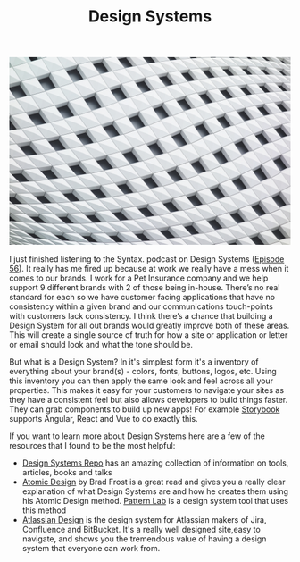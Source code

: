 ﻿---
title: Design Systems
subTitle: Or how to organize the chaos
category: "Front-end"
cover: dmitri-popov-286502-unsplash.jpg
---
![Unsplash](dmitri-popov-286502-unsplash.jpg)

I just finished listening to the Syntax. podcast on Design Systems ([Episode 56](https://syntax.fm/show/056/design-systems)). It really has me fired up because at work we really have a mess when it comes to our brands. I work for a Pet Insurance company and we help support 9 different brands with 2 of those being in-house. There’s no real standard for each so we have customer facing applications that have no consistency within a given brand and our communications touch-points with customers lack consistency. I think there’s a chance that building a Design System for all out brands would greatly improve both of these areas. This will create a single source of truth for how a site or application or letter or email should look and what the tone should be.

But what is a Design System? In it's simplest form it's a inventory of everything about your brand(s) - colors, fonts, buttons, logos, etc. Using this inventory you can then apply the same look and feel across all your properties. This makes it easy for your customers to navigate your sites as they have a consistent feel but also allows developers to build things faster. They can grab components to build up new apps! For example [Storybook](https://storybook.js.org/) supports Angular, React and Vue to do exactly this.

If you want to learn more about Design Systems here are a few of the resources that I found to be the most helpful:

- [Design Systems Repo](https://designsystemsrepo.com/) has an amazing collection of information on tools, articles, books and talks
- [Atomic Design](http://bradfrost.com/blog/post/atomic-web-design/) by Brad Frost is a great read and gives you a really clear explanation of what Design Systems are and how he creates them using his Atomic Design method. [Pattern Lab](https://patternlab.io/) is a design system tool that uses this method
- [Atlassian Design](https://atlassian.design/) is the design system for Atlassian makers of Jira, Confluence and BitBucket. It's a really well designed site,easy to navigate, and shows you the tremendous value of having a design system that everyone can work from.

